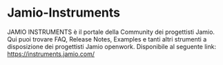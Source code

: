 # Jamio-Instruments
JAMIO INSTRUMENTS è il portale della Community dei progettisti Jamio. Qui puoi trovare FAQ, Release Notes, Examples e tanti altri strumenti a disposizione dei progettisti Jamio openwork. Disponibile al seguente link: https://instruments.jamio.com/
